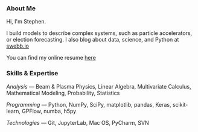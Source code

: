 ### About Me

Hi, I'm Stephen.

I build models to describe complex systems, such as particle accelerators, or election forecasting. I also blog about data, science, and Python at [swebb.io](https://www.swebb.io/)

You can find my online resume [here](sdwebb.github.io)

### Skills & Expertise

_Analysis_ — Beam & Plasma Physics, Linear Algebra, Multivariate Calculus, Mathematical Modeling, Probability, Statistics

_Programming_ — Python, NumPy, SciPy, matplotlib, pandas, Keras, scikit-learn, GPFlow, numba, h5py

_Technologies_ — Git, JupyterLab, Mac OS, PyCharm, SVN

<!--
**sdwebb/sdwebb** is a ✨ _special_ ✨ repository because its `README.md` (this file) appears on your GitHub profile.

Here are some ideas to get you started:

- 🔭 I’m currently working on ...
- 🌱 I’m currently learning ...
- 👯 I’m looking to collaborate on ...
- 🤔 I’m looking for help with ...
- 💬 Ask me about ...
- 📫 How to reach me: ...
- 😄 Pronouns: ...
- ⚡ Fun fact: ...
-->
